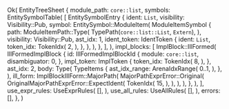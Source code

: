 Ok(
    EntityTreeSheet {
        module_path: `core::list`,
        symbols: EntitySymbolTable(
            [
                EntitySymbolEntry {
                    ident: `List`,
                    visibility: Visibility::Pub,
                    symbol: EntitySymbol::ModuleItem(
                        ModuleItemSymbol {
                            path: ModuleItemPath::Type(
                                TypePath(`core::list::List`, `Extern`),
                            ),
                            visibility: Visibility::Pub,
                            ast_idx: 1,
                            ident_token: IdentToken {
                                ident: `List`,
                                token_idx: TokenIdx(
                                    2,
                                ),
                            },
                        },
                    ),
                },
            ],
        ),
        impl_blocks: [
            ImplBlock::IllFormed(
                IllFormedImplBlock {
                    id: IllFormedImplBlockId {
                        module: `core::list`,
                        disambiguator: 0,
                    },
                    impl_token: ImplToken {
                        token_idx: TokenIdx(
                            8,
                        ),
                    },
                    ast_idx: 2,
                    body: Type(
                        TypeItems {
                            ast_idx_range: ArenaIdxRange(
                                0..1,
                            ),
                        },
                    ),
                    ill_form: ImplBlockIllForm::MajorPath(
                        MajorPathExprError::Original(
                            OriginalMajorPathExprError::ExpectIdent(
                                TokenIdx(
                                    15,
                                ),
                            ),
                        ),
                    ),
                },
            ),
        ],
        use_expr_rules: UseExprRules(
            [],
        ),
        use_all_rules: UseAllRules(
            [],
        ),
        errors: [],
    },
)
